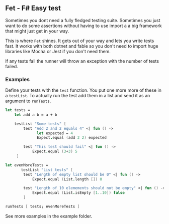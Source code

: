 ## Fet - F# Easy test

Sometimes you dont need a fully fledged testing suite.
Sometimes you just want to do some assertions without having to use import a a big framework that might just get in your way.

This is where `Fet` shines. It gets out of your way and lets you write tests fast.
It works with both dotnet and fable so you don't need to import huge libraries like Mocha or Jest if you don't need them.

If any tests fail the runner will throw  an exception with the number of tests failed.

### Examples
Define your tests with the `test` function.
You put one more more of these in a `testList`.
To actually run the test add them in a list and send it as an argument to `runTests`.


```fsharp
let tests =
    let add a b = a + b

    testList "Some tests" [
        test "Add 2 and 2 equals 4" <| fun () ->
              let expected = 4
              Expect.equal (add 2 2) expected

        test "This test should fail" <| fun () ->
            Expect.equal (3+3) 5
     ]

let evenMoreTests =
       testList "List tests" [
        test "Length of empty list should be 0" <| fun () ->
            Expect.equal (List.length []) 0

        test "Length of 10 elemements should not be empty" <| fun () ->
            Expect.equal (List.isEmpty [1..10]) false
        ]

runTests [ tests; evenMoreTests ]
```

See more examples in the example folder.
